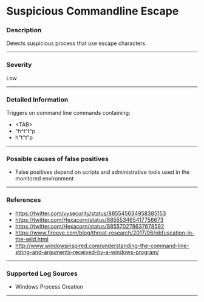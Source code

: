 # Suspicious Commandline Escape
### Description

Detects suspicious process that use escape characters.

-------------------
### Severity

Low

-------------------

### Detailed Information
Triggers on command line commands containing:
  - \<TAB\>
  - ^h^t^t^p
  - h"t"t"p



-------------------

### Possible causes of false positives

- False positives depend on scripts and administrative tools used in the monitored environment

-------------------
### References

- https://twitter.com/vysecurity/status/885545634958385153
- https://twitter.com/Hexacorn/status/885553465417756673
- https://twitter.com/Hexacorn/status/885570278637678592
- https://www.fireeye.com/blog/threat-research/2017/06/obfuscation-in-the-wild.html
- http://www.windowsinspired.com/understanding-the-command-line-string-and-arguments-received-by-a-windows-program/

-------------------
### Supported Log Sources

- Windows Process Creation

-------------------
